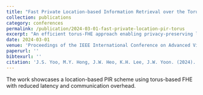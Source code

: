 ```yaml
---
title: "Fast Private Location-based Information Retrieval over the Torus"
collection: publications
category: conferences
permalink: /publication/2024-03-01-fast-private-location-pir-torus
excerpt: "An efficient torus-FHE approach enabling privacy-preserving location-based searches."
date: 2024-03-01
venue: 'Proceedings of the IEEE International Conference on Advanced Video and Signal Based Surveillance (AVSS)'
paperurl: ''
bibtexurl: ''
citation: 'J.S. Yoo, M.Y. Hong, J.W. Heo, K.H. Lee, J.W. Yoon. (2024). "Fast Private Location-based Information Retrieval over the Torus." In <i>Proceedings of the IEEE International Conference on Advanced Video and Signal Based Surveillance (AVSS)</i>.'
---
```


The work showcases a location-based PIR scheme using torus-based FHE with reduced latency and communication overhead.
